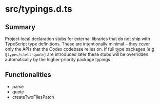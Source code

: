 # src/typings.d.ts

## Summary
Project‑local declaration stubs for external libraries that do not ship with TypeScript type definitions. These are intentionally minimal – they cover only the APIs that the Codex codebase relies on. If full type packages (e.g. `@types/shell‑quote`) are introduced later these stubs will be overridden automatically by the higher‑priority package typings. 

## Functionalities
- parse
- quote
- createTwoFilesPatch